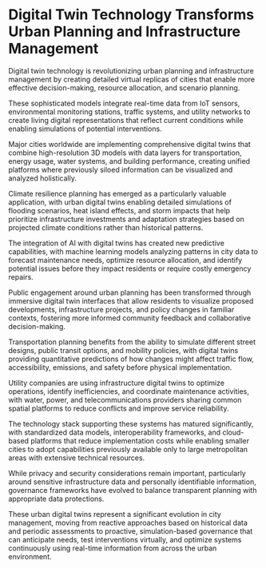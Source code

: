 # Digital Twin Technology Transforms Urban Planning and Infrastructure Management

Digital twin technology is revolutionizing urban planning and infrastructure management by creating detailed virtual replicas of cities that enable more effective decision-making, resource allocation, and scenario planning.

These sophisticated models integrate real-time data from IoT sensors, environmental monitoring stations, traffic systems, and utility networks to create living digital representations that reflect current conditions while enabling simulations of potential interventions.

Major cities worldwide are implementing comprehensive digital twins that combine high-resolution 3D models with data layers for transportation, energy usage, water systems, and building performance, creating unified platforms where previously siloed information can be visualized and analyzed holistically.

Climate resilience planning has emerged as a particularly valuable application, with urban digital twins enabling detailed simulations of flooding scenarios, heat island effects, and storm impacts that help prioritize infrastructure investments and adaptation strategies based on projected climate conditions rather than historical patterns.

The integration of AI with digital twins has created new predictive capabilities, with machine learning models analyzing patterns in city data to forecast maintenance needs, optimize resource allocation, and identify potential issues before they impact residents or require costly emergency repairs.

Public engagement around urban planning has been transformed through immersive digital twin interfaces that allow residents to visualize proposed developments, infrastructure projects, and policy changes in familiar contexts, fostering more informed community feedback and collaborative decision-making.

Transportation planning benefits from the ability to simulate different street designs, public transit options, and mobility policies, with digital twins providing quantitative predictions of how changes might affect traffic flow, accessibility, emissions, and safety before physical implementation.

Utility companies are using infrastructure digital twins to optimize operations, identify inefficiencies, and coordinate maintenance activities, with water, power, and telecommunications providers sharing common spatial platforms to reduce conflicts and improve service reliability.

The technology stack supporting these systems has matured significantly, with standardized data models, interoperability frameworks, and cloud-based platforms that reduce implementation costs while enabling smaller cities to adopt capabilities previously available only to large metropolitan areas with extensive technical resources.

While privacy and security considerations remain important, particularly around sensitive infrastructure data and personally identifiable information, governance frameworks have evolved to balance transparent planning with appropriate data protections.

These urban digital twins represent a significant evolution in city management, moving from reactive approaches based on historical data and periodic assessments to proactive, simulation-based governance that can anticipate needs, test interventions virtually, and optimize systems continuously using real-time information from across the urban environment.